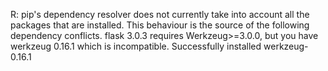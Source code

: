 R: pip's dependency resolver does not currently take into account all the packages that are installed. This behaviour is the source of the following dependency conflicts.
flask 3.0.3 requires Werkzeug>=3.0.0, but you have werkzeug 0.16.1 which is incompatible.
Successfully installed werkzeug-0.16.1
